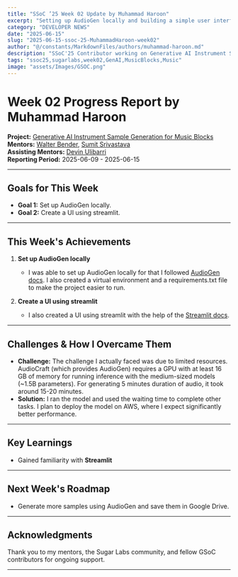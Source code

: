 ```yaml
---
title: "SSoC ’25 Week 02 Update by Muhammad Haroon"
excerpt: "Setting up AudioGen locally and building a simple user interface using Streamlit for generating audio from text."
category: "DEVELOPER NEWS"
date: "2025-06-15"
slug: "2025-06-15-ssoc-25-MuhammadHaroon-week02"
author: "@/constants/MarkdownFiles/authors/muhammad-haroon.md"
description: "SSoC'25 Contributor working on Generative AI Instrument Sample Generation for Music Blocks"
tags: "ssoc25,sugarlabs,week02,GenAI,MusicBlocks,Music"
image: "assets/Images/GSOC.png"
---
```


<!-- markdownlint-disable -->

# Week 02 Progress Report by Muhammad Haroon

**Project:** [Generative AI Instrument Sample Generation for Music Blocks](https://github.com/sugarlabs/GSoC/blob/master/Ideas-2025.md#Generative-AI-Instrument-Sample-Generation-for-Music-Blocks)  
**Mentors:** [Walter Bender](https://github.com/walterbender), [Sumit Srivastava](https://github.com/sum2it)  
**Assisting Mentors:** [Devin Ulibarri](https://github.com/pikurasa)  
**Reporting Period:** 2025-06-09 - 2025-06-15  

---

## Goals for This Week

- **Goal 1:** Set up AudioGen locally.
- **Goal 2:** Create a UI using streamlit.

---

## This Week's Achievements

1. **Set up AudioGen locally**  
   - I was able to set up AudioGen locally for that I followed [AudioGen docs](https://github.com/facebookresearch/audiocraft/blob/main/docs/AUDIOGEN.md). I also created a virtual environment and a requirements.txt file to make the project easier to run.

2. **Create a UI using streamlit**  
   - I also created a UI using streamlit with the help of the [Streamlit docs](https://docs.streamlit.io/).

---

## Challenges & How I Overcame Them

- **Challenge:** The challenge I actually faced was due to limited resources. AudioCraft (which provides AudioGen) requires a GPU with at least 16 GB of memory for running inference with the medium-sized models (~1.5B parameters). For generating 5 minutes duration of audio, it took around 15-20 minutes.  
- **Solution:** I ran the model and used the waiting time to complete other tasks. I plan to deploy the model on AWS, where I expect significantly better performance. 

---

## Key Learnings

- Gained familiarity with **Streamlit**

---

## Next Week's Roadmap

- Generate more samples using AudioGen and save them in Google Drive.

---

## Acknowledgments

Thank you to my mentors, the Sugar Labs community, and fellow GSoC contributors for ongoing support.

---